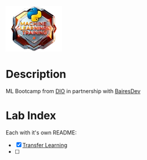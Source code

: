 ![Bootcamp Logo](images/bootcamp_logo.webp)

# Description

ML Bootcamp from [DIO](https://www.dio.me/) in partnership with [BairesDev](https://www.bairesdev.com/)

# Lab Index

Each with it's own README:

- [x] [Transfer Learning](transfer_earning/)
- [ ]
